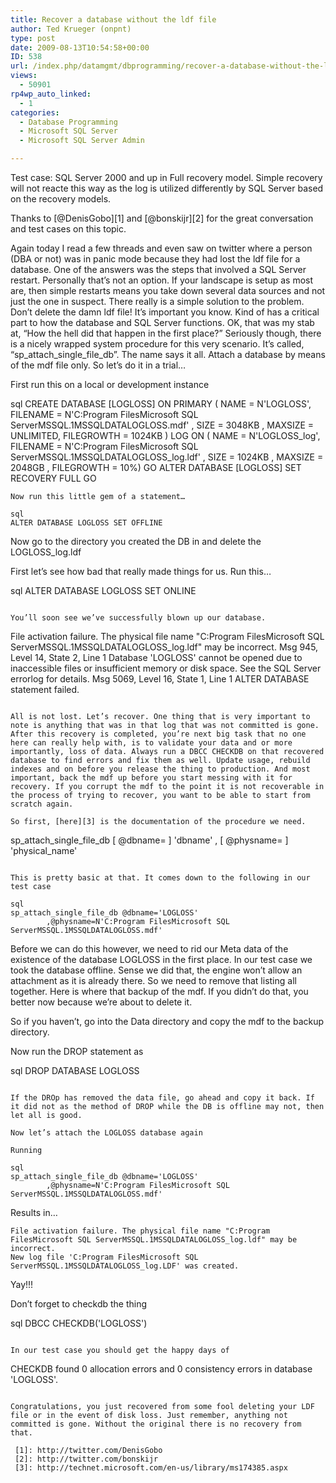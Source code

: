 ```yaml
---
title: Recover a database without the ldf file
author: Ted Krueger (onpnt)
type: post
date: 2009-08-13T10:54:58+00:00
ID: 538
url: /index.php/datamgmt/dbprogramming/recover-a-database-without-the-ldf-file/
views:
  - 50901
rp4wp_auto_linked:
  - 1
categories:
  - Database Programming
  - Microsoft SQL Server
  - Microsoft SQL Server Admin

---
```

Test case: SQL Server 2000 and up in Full recovery model. Simple recovery will not reacte this way as the log is utilized differently by SQL Server based on the recovery models.

Thanks to [@DenisGobo][1] and [@bonskijr][2] for the great conversation and test cases on this topic. 

Again today I read a few threads and even saw on twitter where a person (DBA or not) was in panic mode because they had lost the ldf file for a database. One of the answers was the steps that involved a SQL Server restart. Personally that’s not an option. If your landscape is setup as most are, then simple restarts means you take down several data sources and not just the one in suspect. There really is a simple solution to the problem. Don’t delete the damn ldf file! It’s important you know. Kind of has a critical part to how the database and SQL Server functions. OK, that was my stab at, “How the hell did that happen in the first place?” Seriously though, there is a nicely wrapped system procedure for this very scenario. It’s called, “sp\_attach\_single\_file\_db”. The name says it all. Attach a database by means of the mdf file only. So let’s do it in a trial…

First run this on a local or development instance

sql
CREATE DATABASE [LOGLOSS] ON PRIMARY
( NAME = N'LOGLOSS', FILENAME = N'C:Program FilesMicrosoft SQL ServerMSSQL.1MSSQLDATALOGLOSS.mdf' , SIZE = 3048KB , MAXSIZE = UNLIMITED, FILEGROWTH = 1024KB )
LOG ON
( NAME = N'LOGLOSS_log', FILENAME = N'C:Program FilesMicrosoft SQL ServerMSSQL.1MSSQLDATALOGLOSS_log.ldf' , SIZE = 1024KB , MAXSIZE = 2048GB , FILEGROWTH = 10%)
GO
ALTER DATABASE [LOGLOSS] SET RECOVERY FULL
GO
```
Now run this little gem of a statement…

sql
ALTER DATABASE LOGLOSS SET OFFLINE
```

Now go to the directory you created the DB in and delete the LOGLOSS_log.ldf
  
First let’s see how bad that really made things for us. Run this…

sql
ALTER DATABASE LOGLOSS SET ONLINE
```

You’ll soon see we’ve successfully blown up our database. 

```
File activation failure. The physical file name "C:Program FilesMicrosoft SQL ServerMSSQL.1MSSQLDATALOGLOSS_log.ldf" may be incorrect.
Msg 945, Level 14, State 2, Line 1
Database 'LOGLOSS' cannot be opened due to inaccessible files or insufficient memory or disk space.  See the SQL Server errorlog for details.
Msg 5069, Level 16, State 1, Line 1
ALTER DATABASE statement failed.
```

All is not lost. Let’s recover. One thing that is very important to note is anything that was in that log that was not committed is gone. After this recovery is completed, you’re next big task that no one here can really help with, is to validate your data and or more importantly, loss of data. Always run a DBCC CHECKDB on that recovered database to find errors and fix them as well. Update usage, rebuild indexes and on before you release the thing to production. And most important, back the mdf up before you start messing with it for recovery. If you corrupt the mdf to the point it is not recoverable in the process of trying to recover, you want to be able to start from scratch again.

So first, [here][3] is the documentation of the procedure we need.

```
sp_attach_single_file_db [ @dbname= ] 'dbname'
        , [ @physname= ] 'physical_name'
```

This is pretty basic at that. It comes down to the following in our test case

sql
sp_attach_single_file_db @dbname='LOGLOSS'
        ,@physname=N'C:Program FilesMicrosoft SQL ServerMSSQL.1MSSQLDATALOGLOSS.mdf'
```

Before we can do this however, we need to rid our Meta data of the existence of the database LOGLOSS in the first place. In our test case we took the database offline. Sense we did that, the engine won’t allow an attachment as it is already there. So we need to remove that listing all together. Here is where that backup of the mdf. If you didn’t do that, you better now because we’re about to delete it.
  
So if you haven’t, go into the Data directory and copy the mdf to the backup directory.
  
Now run the DROP statement as

sql
DROP DATABASE LOGLOSS
```

If the DROp has removed the data file, go ahead and copy it back. If it did not as the method of DROP while the DB is offline may not, then let all is good.
  
Now let’s attach the LOGLOSS database again

Running

sql
sp_attach_single_file_db @dbname='LOGLOSS'
        ,@physname=N'C:Program FilesMicrosoft SQL ServerMSSQL.1MSSQLDATALOGLOSS.mdf'
```

Results in…

```
File activation failure. The physical file name "C:Program FilesMicrosoft SQL ServerMSSQL.1MSSQLDATALOGLOSS_log.ldf" may be incorrect.
New log file 'C:Program FilesMicrosoft SQL ServerMSSQL.1MSSQLDATALOGLOSS_log.LDF' was created.
```

Yay!!!

Don’t forget to checkdb the thing

sql
DBCC CHECKDB('LOGLOSS')
```

In our test case you should get the happy days of

```
CHECKDB found 0 allocation errors and 0 consistency errors in database 'LOGLOSS'.
```

Congratulations, you just recovered from some fool deleting your LDF file or in the event of disk loss. Just remember, anything not committed is gone. Without the original there is no recovery from that.

 [1]: http://twitter.com/DenisGobo
 [2]: http://twitter.com/bonskijr
 [3]: http://technet.microsoft.com/en-us/library/ms174385.aspx